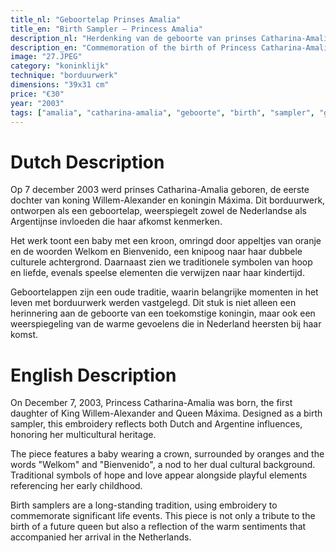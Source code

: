 ```yaml
---
title_nl: "Geboortelap Prinses Amalia"
title_en: "Birth Sampler – Princess Amalia"
description_nl: "Herdenking van de geboorte van prinses Catharina-Amalia"
description_en: "Commemoration of the birth of Princess Catharina-Amalia"
image: "27.JPEG"
category: "koninklijk"
technique: "borduurwerk"
dimensions: "39x31 cm"
price: "€30"
year: "2003"
tags: ["amalia", "catharina-amalia", "geboorte", "birth", "sampler", "geboortelap", "koninklijk", "royal", "multicultureel", "multicultural", "2003"]
---
```


# Dutch Description

Op 7 december 2003 werd prinses Catharina-Amalia geboren, de eerste dochter van koning Willem-Alexander en koningin Máxima. Dit borduurwerk, ontworpen als een geboortelap, weerspiegelt zowel de Nederlandse als Argentijnse invloeden die haar afkomst kenmerken.

Het werk toont een baby met een kroon, omringd door appeltjes van oranje en de woorden Welkom en Bienvenido, een knipoog naar haar dubbele culturele achtergrond. Daarnaast zien we traditionele symbolen van hoop en liefde, evenals speelse elementen die verwijzen naar haar kindertijd.

Geboortelappen zijn een oude traditie, waarin belangrijke momenten in het leven met borduurwerk werden vastgelegd. Dit stuk is niet alleen een herinnering aan de geboorte van een toekomstige koningin, maar ook een weerspiegeling van de warme gevoelens die in Nederland heersten bij haar komst.

# English Description

On December 7, 2003, Princess Catharina-Amalia was born, the first daughter of King Willem-Alexander and Queen Máxima. Designed as a birth sampler, this embroidery reflects both Dutch and Argentine influences, honoring her multicultural heritage.

The piece features a baby wearing a crown, surrounded by oranges and the words "Welkom" and "Bienvenido", a nod to her dual cultural background. Traditional symbols of hope and love appear alongside playful elements referencing her early childhood.

Birth samplers are a long-standing tradition, using embroidery to commemorate significant life events. This piece is not only a tribute to the birth of a future queen but also a reflection of the warm sentiments that accompanied her arrival in the Netherlands.
